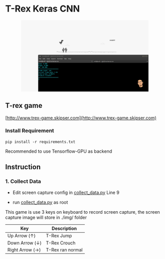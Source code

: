 # T-Rex Keras CNN

<p align="center">
  <a href="https://www.youtube.com/watch?v=oTCmk94YMvU" target="_BLANK">
    <img src="screenshot/screenshot.png" width="80%" />
  </a>
</p>


## T-rex game
[http://www.trex-game.skipser.com](http://www.trex-game.skipser.com)


### Install Requirement
```
pip install -r requirements.txt
```

Recommended to use Tensorflow-GPU as backend

## Instruction

### 1. Collect Data

- Edit screen capture config in [collect_data.py](https://github.com/kittinan/trex-keras-cnn/blob/e349a721be7031075edf800bf581ddde2369929f/collect_data.py#L9) Line 9

- run [collect_data.py](https://github.com/kittinan/trex-keras-cnn/blob/master/collect_data.py) as root

This game is use 3 keys on keyboard to record screen capture, the screen capture image will store in ./img/ folder

| Key              | Description                 |
| ---------------- | --------------------------- |
| Up Arrow (↑)     | T-Rex Jump                  |
| Down Arrow (↓)   | T-Rex Crouch                |
| Right Arrow (→)  | T-Rex ran normal            |
